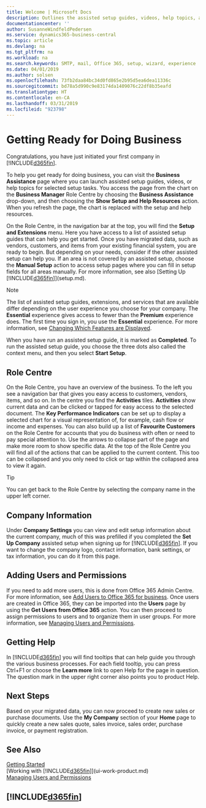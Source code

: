 ```yaml
---
title: Welcome | Microsoft Docs
description: Outlines the assisted setup guides, videos, help topics, and pages and pages to use to get ready for doing business in Business Central.
documentationcenter: ''
author: SusanneWindfeldPedersen
ms.service: dynamics365-business-central
ms.topic: article
ms.devlang: na
ms.tgt_pltfrm: na
ms.workload: na
ms.search.keywords: SMTP, mail, Office 365, setup, wizard, experience
ms.date: 04/01/2019
ms.author: solsen
ms.openlocfilehash: 73fb2daa84bc34d0fd865e2b95d5ea6dea11336c
ms.sourcegitcommit: bd78a5d990c9e83174da1409076c22df8b35eafd
ms.translationtype: HT
ms.contentlocale: en-CA
ms.lasthandoff: 03/31/2019
ms.locfileid: "923798"
---
```

# <a name="getting-ready-for-doing-business"></a>Getting Ready for Doing Business
Congratulations, you have just initiated your first company in [!INCLUDE[d365fin](includes/d365fin_md.md)].

To help you get ready for doing business, you can visit the **Business Assistance** page where you can launch assisted setup guides, videos, or help topics for selected setup tasks. You access the page from the chart on the **Business Manager** Role Centre by choosing the **Business Assistance** drop-down, and then choosing the **Show Setup and Help Resources** action. When you refresh the page, the chart is replaced with the setup and help resources.

On the Role Centre, in the navigation bar at the top, you will find the **Setup and Extensions** menu. Here you have access to a list of assisted setup guides that can help you get started. Once you have migrated data, such as vendors, customers, and items from your existing financial system, you are ready to begin. But depending on your needs, consider if the other assisted setup can help you. If an area is not covered by an assisted setup, choose the **Manual Setup** action to access setup pages where you can fill in setup fields for all areas manually. For more information, see also [Setting Up [!INCLUDE[d365fin](includes/d365fin_md.md)]](setup.md).

> [!NOTE]  
>   The list of assisted setup guides, extensions, and services that are available differ depending on the user experience you choose for your company. The **Essential** experience gives access to fewer than the **Premium** experience does. The first time you sign in, you use the **Essential** experience. For more information, see [Changing Which Features are Displayed](ui-experiences.md).

When you have run an assisted setup guide, it is marked as **Completed**. To run the assisted setup guide, you choose the three dots also called the context menu, and then you select **Start Setup**.

## <a name="role-center"></a>Role Centre
On the Role Centre, you have an overview of the business. To the left you see a navigation bar that gives you easy access to customers, vendors, items, and so on. In the centre you find the **Activities** tiles. **Activities** show current data and can be clicked or tapped for easy access to the selected document. The **Key Performance Indicators** can be set up to display a selected chart for a visual representation of, for example, cash flow or income and expenses. You can also build up a list of **Favourite Customers** on the Role Centre for accounts that you do business with often or need to pay special attention to.
Use the arrows to collapse part of the page and make more room to show specific data. At the top of the Role Centre you will find all of the actions that can be applied to the current content. This too can be collapsed and you only need to click or tap within the collapsed area to view it again.

> [!TIP]  
> You can get back to the Role Centre by selecting the company name in the upper left corner.

## <a name="company-information"></a>Company Information
Under **Company Settings** you can view and edit setup information about the current company, much of this was prefilled if you completed the **Set Up Company** assisted setup when signing up for [!INCLUDE[d365fin](includes/d365fin_md.md)]. If you want to change the company logo, contact information, bank settings, or tax information, you can do it from this page.    

## <a name="adding-users-and-permissions"></a>Adding Users and Permissions
If you need to add more users, this is done from Office 365 Admin Centre. For more information, see [Add Users to Office 365 for business](https://support.office.com/en-us/article/Add-users-to-Office-365-for-business-435ccec3-09dd-4587-9ebd-2f3cad6bc2bc). Once users are created in Office 365, they can be imported into the **Users** page by using the **Get Users from Office 365** action. You can then proceed to assign permissions to users and to organize them in user groups. For more information, see [Managing Users and Permissions](ui-how-users-permissions.md).  

## <a name="getting-help"></a>Getting Help
In [!INCLUDE[d365fin](includes/d365fin_md.md)] you will find tooltips that can help guide you through the various business processes. For each field tooltip, you can press Ctrl+F1 or choose the **Learn more** link to open Help for the page in question. The question mark in the upper right corner also points you to product Help.

## <a name="next-steps"></a>Next Steps
Based on your migrated data, you can now proceed to create new sales or purchase documents. Use the **My Company** section of your **Home** page to quickly create a new sales quote, sales invoice, sales order, purchase invoice, or payment registration.

## <a name="see-also"></a>See Also
[Getting Started](product-get-started.md)  
[Working with [!INCLUDE[d365fin](includes/d365fin_md.md)]](ui-work-product.md)  
[Managing Users and Permissions](ui-how-users-permissions.md)

## [!INCLUDE[d365fin](includes/free_trial_md.md)]  
